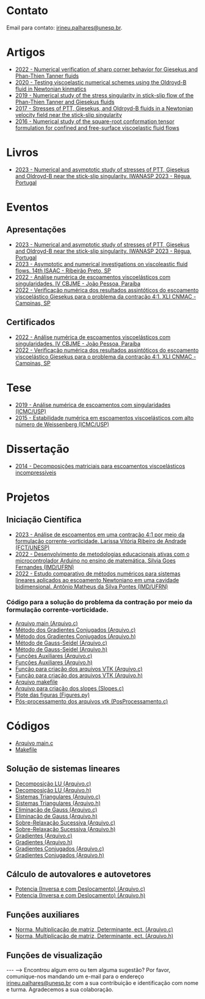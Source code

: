 <!-- # Informações Gerais
As informações sobre a oferta da disciplina no período 2020.2 podem ser lidas no [Plano de Curso](https://drive.google.com/file/d/1P5gzhI-wrO_lZKLjTi2-reVs7j3ia8bb/view?usp=sharing). Uma live de dúvidas sobre esse plano pode ser assistida [aqui](https://drive.google.com/drive/folders/1H70yHhUw56rLBTXCzbOfJ-ODy1v9OkPd?usp=sharing). -->

# Contato
Email para contato: [irineu.palhares@unesp.br](mailto:irineu.palhares@unesp.br).

# Artigos
- [2022 - Numerical verification of sharp corner behavior for Giesekus and Phan-Thien Tanner fluids](materiais/2022_Numerical_Verification.pdf)
- [2020 - Testing viscoelastic numerical schemes using the Oldroyd-B fluid in Newtonian kinmatics](materiais/2020_OldB_Newtonian_Velocity.pdf)
- [2019 - Numerical study of the stress singularity in stick-slip flow of the Phan-Thien Tanner and Giesekus fluids](materiais/2019_Stick_Slip_Numerics.pdf)
- [2017 - Stresses of PTT, Giesekus, and Oldroyd-B fluids in a Newtonian velocity field near the stick-slip singularity](materiais/2017_Stick_Slip_Asymptotic_OldB_Newtonian.pdf)
- [2016 - Numerical study of the square-root conformation tensor formulation for confined and free-surface viscoelastic fluid flows](materiais/2016_Square_Root_Stabilization.pdf)

# Livros
- [2023 - Numerical and asymptotic study of stresses of PTT, Giesekus and Oldroyd-B near the stick-slip singularity. IWANASP 2023 - Régua, Portugal](materiais/2023_IWANASP_Book.pdf)

# Eventos

## Apresentações
- [2023 - Numerical and asymptotic study of stresses of PTT, Giesekus and Oldroyd-B near the stick-slip singularity. IWANASP 2023 - Régua, Portugal](materiais/IWANASP_2023.pdf)
- [2023 - Asymptotic and numerical investigations on viscoleastic fluid flows. 14th ISAAC - Ribeirão Preto, SP](materiais/2023_14thISAAC.pdf)
- [2022 - Análise numérica de escoamentos viscoelásticos com singularidades. IV CBJME - João Pessoa, Paraíba](materiais/2022_IV_CBJME_Apresentacao.pdf)
- [2022 - Verificação numérica dos resultados assintóticos do escoamento viscoelástico Giesekus para o problema da contração 4:1. XLI CNMAC - Campinas, SP](materiais/2022_XLI_CNMAC_Apresentacao.pdf)

## Certificados
- [2022 - Análise numérica de escoamentos viscoelásticos com singularidades. IV CBJME - João Pessoa, Paraíba](materiais/2022_IV_CBJME_Certificado.pdf)
- [2022 - Verificação numérica dos resultados assintóticos do escoamento viscoelástico Giesekus para o problema da contração 4:1. XLI CNMAC - Campinas, SP](materiais/2022_XLI_CNMAC_Certificado_Apresentacao.pdf)

# Tese
- [2019 - Análise numérica de escoamentos com singularidades (ICMC/USP)](materiais/2019_IrineuLopesPalharesJunior_revisada.pdf)
- [2015 - Estabilidade numérica em escoamentos viscoelásticos com alto número de Weissenberg (ICMC/USP)](materiais/2015_Irineu_Qualificacao_Doutorado.pdf)

# Dissertação
- [2014 - Decomposições matriciais para escoamentos viscoelásticos incompressíveis](materiais/2014_Irineu_Minha_Dissertacao.pdf)

# Projetos

## Iniciação Científica

- [2023 - Análise de escoamentos em uma contração 4:1 por meio da formulação corrente-vorticidade. Larissa Vitória Ribeiro de Andrade (FCT/UNESP)](materiais/PlanoTrabalhoIC.pdf)
- [2022 - Desenvolvimento de metodologias educacionais ativas com o microcontrolador Arduino no ensino de matemática. Silvia Goes Fernandes (IMD/UFRN)](materiais/2022_Arduino.pdf)
- [2022 - Estudo comparativo de métodos numéricos para sistemas lineares aplicados ao escoamento Newtoniano em uma cavidade bidimensional. Antônio Matheus da Silva Pontes (IMD/UFRN)](materiais/2022_AntonioMatheusPontes.pdf)

### Código para a solução do problema da contração por meio da formulação corrente-vorticidade.
- [Arquivo main (Arquivo.c)](2023_Larissa_IC/main.c)
- [Método dos Gradientes Conjugados (Arquivo.c)](2023_Larissa_IC/ConjugateGradientMethod.c)
- [Método dos Gradientes Conjugados (Arquivo.h)](2023_Larissa_IC/ConjugateGradientMethod.h)
- [Método de Gauss-Seidel (Arquivo.c)](2023_Larissa_IC/GaussSeidel.c)
- [Método de Gauss-Seidel (Arquivo.h)](2023_Larissa_IC/GaussSeidel.h)
- [Funções Auxiliares (Arquivo.c)](2023_Larissa_IC/FuncoesAuxiliares.c)
- [Funções Auxiliares (Arquivo.h)](2023_Larissa_IC/FuncoesAuxiliares.h)
- [Função para criação dos arquivos VTK (Arquivo.c)](2023_Larissa_IC/Visualizacao.c)
- [Função para criação dos arquivos VTK (Arquivo.h)](2023_Larissa_IC/Visualizacao.h)
- [Arquivo makefile](2023_Larissa_IC/makefile)
- [Arquivo para criação dos slopes (Slopes.c)](2023_Larissa_IC/Slopes.c)
- [Plote das figuras (Figures.py)](2023_Larissa_IC/Figures.py)
- [Pós-processamento dos arquivos vtk (PosProcessamento.c)](2023_Larissa_IC/PosProcessamento.c)

# Códigos
- [Arquivo main.c](materiais/main.c)
- [Makefile](/materiais/makefile)
  
## Solução de sistemas lineares
- [Decomposição LU (Arquivo.c)](materiais/LUdecomposition.c)
- [Decomposição LU (Arquivo.h)](materiais/LUdecomposition.h)
- [Sistemas Triangulares (Arquivo.c)](materiais/SistemasTriangulares.c)
- [Sistemas Triangulares (Arquivo.h)](materiais/SistemasTriangulares.h)
- [Eliminação de Gauss (Arquivo.c)](materiais/GaussianElimination.c)
- [Eliminação de Gauss (Arquivo.h)](materiais/GaussianElimination.h)
- [Sobre-Relaxação Sucessiva (Arquivo.c)](materiais/SOR.c)
- [Sobre-Relaxação Sucessiva (Arquivo.h)](materiais/SOR.h)
- [Gradientes (Arquivo.c)](materiais/GradientMethod.c)
- [Gradientes (Arquivo.h)](materiais/GradientMethod.h)
- [Gradientes Conjugados (Arquivo.c)](materiais/ConjugateGradientMethod.c)
- [Gradientes Conjugados (Arquivo.h)](materiais/ConjugateGradientMethod.h)
  
## Cálculo de autovalores e autovetores
- [Potencia (Inversa e com Deslocamento) (Arquivo.c)](materiais/MetodoPotencia.c)
- [Potencia (Inversa e com Deslocamento) (Arquivo.h)](materiais/MetodoPotencia.h)

## Funções auxiliares
- [Norma, Multiplicação de matriz, Determinante, ect. (Arquivo.c)](materiais/FuncoesAuxiliares.c)
- [Norma, Multiplicação de matriz, Determinante, ect. (Arquivo.h)](materiais/FuncoesAuxiliares.h)

## Funções de visualização

--- -->
Encontrou algum erro ou tem alguma sugestão? Por favor, comunique-nos mandando um e-mail para o endereço [irineu.palhares@unesp.br](mailto:irineu.palhares@unesp.br) com a sua contribuição e identificação com nome e turma. Agradecemos a sua colaboração.
